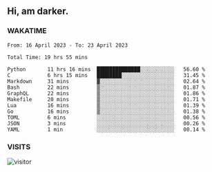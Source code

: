 ## Hi, am darker.

### WAKATIME

<!--START_SECTION:waka-->

```text
From: 16 April 2023 - To: 23 April 2023

Total Time: 19 hrs 55 mins

Python       11 hrs 16 mins  ██████████████░░░░░░░░░░░   56.60 %
C            6 hrs 15 mins   ████████░░░░░░░░░░░░░░░░░   31.45 %
Markdown     31 mins         ▓░░░░░░░░░░░░░░░░░░░░░░░░   02.64 %
Bash         22 mins         ▒░░░░░░░░░░░░░░░░░░░░░░░░   01.87 %
GraphQL      22 mins         ▒░░░░░░░░░░░░░░░░░░░░░░░░   01.86 %
Makefile     20 mins         ▒░░░░░░░░░░░░░░░░░░░░░░░░   01.71 %
Lua          16 mins         ▒░░░░░░░░░░░░░░░░░░░░░░░░   01.39 %
Go           16 mins         ▒░░░░░░░░░░░░░░░░░░░░░░░░   01.38 %
TOML         6 mins          ░░░░░░░░░░░░░░░░░░░░░░░░░   00.56 %
JSON         3 mins          ░░░░░░░░░░░░░░░░░░░░░░░░░   00.26 %
YAML         1 min           ░░░░░░░░░░░░░░░░░░░░░░░░░   00.14 %
```

<!--END_SECTION:waka-->

### VISITS
<!-- i should probably build this when i will have some time -->
![visitor](https://profile-counter.glitch.me/sanix-darker/count.svg)
